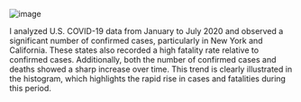 ![image](https://github.com/user-attachments/assets/302a07bc-dbc0-4f47-9082-1afee623e7b1)

I analyzed U.S. COVID-19 data from January to July 2020 and observed a significant number of confirmed cases, particularly in New York and California. These states also recorded a high fatality rate relative to confirmed cases. Additionally, both the number of confirmed cases and deaths showed a sharp increase over time. This trend is clearly illustrated in the histogram, which highlights the rapid rise in cases and fatalities during this period.
